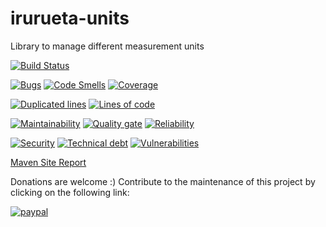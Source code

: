 # irurueta-units
Library to manage different measurement units

[![Build Status](https://travis-ci.org/albertoirurueta/irurueta-units.svg?branch=master)](https://travis-ci.org/albertoirurueta/irurueta-units)


[![Bugs](https://sonarcloud.io/api/project_badges/measure?project=albertoirurueta_irurueta-units&metric=bugs)](https://sonarcloud.io/dashboard?id=albertoirurueta_irurueta-units)
[![Code Smells](https://sonarcloud.io/api/project_badges/measure?project=albertoirurueta_irurueta-units&metric=code_smells)](https://sonarcloud.io/dashboard?id=albertoirurueta_irurueta-units)
[![Coverage](https://sonarcloud.io/api/project_badges/measure?project=albertoirurueta_irurueta-units&metric=coverage)](https://sonarcloud.io/dashboard?id=albertoirurueta_irurueta-units)

[![Duplicated lines](https://sonarcloud.io/api/project_badges/measure?project=albertoirurueta_irurueta-units&metric=duplicated_lines_density)](https://sonarcloud.io/dashboard?id=albertoirurueta_irurueta-units)
[![Lines of code](https://sonarcloud.io/api/project_badges/measure?project=albertoirurueta_irurueta-units&metric=ncloc)](https://sonarcloud.io/dashboard?id=albertoirurueta_irurueta-units)

[![Maintainability](https://sonarcloud.io/api/project_badges/measure?project=albertoirurueta_irurueta-units&metric=sqale_rating)](https://sonarcloud.io/dashboard?id=albertoirurueta_irurueta-units)
[![Quality gate](https://sonarcloud.io/api/project_badges/measure?project=albertoirurueta_irurueta-units&metric=alert_status)](https://sonarcloud.io/dashboard?id=albertoirurueta_irurueta-units)
[![Reliability](https://sonarcloud.io/api/project_badges/measure?project=albertoirurueta_irurueta-units&metric=reliability_rating)](https://sonarcloud.io/dashboard?id=albertoirurueta_irurueta-units)

[![Security](https://sonarcloud.io/api/project_badges/measure?project=albertoirurueta_irurueta-units&metric=security_rating)](https://sonarcloud.io/dashboard?id=albertoirurueta_irurueta-units)
[![Technical debt](https://sonarcloud.io/api/project_badges/measure?project=albertoirurueta_irurueta-units&metric=sqale_index)](https://sonarcloud.io/dashboard?id=albertoirurueta_irurueta-units)
[![Vulnerabilities](https://sonarcloud.io/api/project_badges/measure?project=albertoirurueta_irurueta-units&metric=vulnerabilities)](https://sonarcloud.io/dashboard?id=albertoirurueta_irurueta-units)

[Maven Site Report](http://albertoirurueta.github.io/irurueta-units)

Donations are welcome :)
Contribute to the maintenance of this project by clicking on the following link:

[![paypal](https://www.paypalobjects.com/webstatic/en_US/i/buttons/PP_logo_h_100x26.png)](https://paypal.me/albertoirurueta)